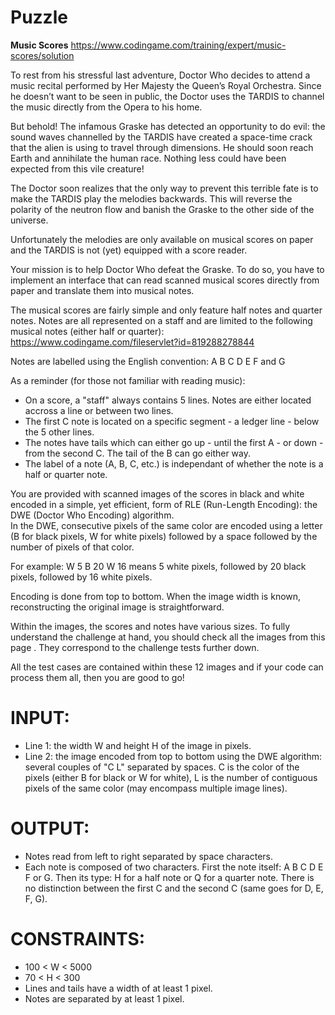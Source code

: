 # Puzzle
**Music Scores** https://www.codingame.com/training/expert/music-scores/solution

To rest from his stressful last adventure, Doctor Who decides to attend a music recital performed by Her Majesty the Queen’s Royal Orchestra. Since he doesn’t want to be seen in public, the Doctor uses the TARDIS to channel the music directly from the Opera to his home.

But behold! The infamous Graske has detected an opportunity to do evil: the sound waves channelled by the TARDIS have created a space-time crack that the alien is using to travel through dimensions. He should soon reach Earth and annihilate the human race. Nothing less could have been expected from this vile creature!

The Doctor soon realizes that the only way to prevent this terrible fate is to make the TARDIS play the melodies backwards. This will reverse the polarity of the neutron flow and banish the Graske to the other side of the universe.

Unfortunately the melodies are only available on musical scores on paper and the TARDIS is not (yet) equipped with a score reader.

Your mission is to help Doctor Who defeat the Graske. To do so, you have to implement an interface that can read scanned musical scores directly from paper and translate them into musical notes.

The musical scores are fairly simple and only feature half notes and quarter notes. Notes are all represented on a staff and are limited to the following musical notes (either half or quarter): https://www.codingame.com/fileservlet?id=819288278844

Notes are labelled using the English convention: A B C D E F and G

As a reminder (for those not familiar with reading music):
* On a score, a "staff" always contains 5 lines. Notes are either located accross a line or between two lines.
* The first C note is located on a specific segment - a ledger line - below the 5 other lines.
* The notes have tails which can either go up - until the first A - or down - from the second C. The tail of the B can go either way.
* The label of a note (A, B, C, etc.) is independant of whether the note is a half or quarter note.

You are provided with scanned images of the scores in black and white encoded in a simple, yet efficient, form of RLE (Run-Length Encoding): the DWE (Doctor Who Encoding) algorithm.  
In the DWE, consecutive pixels of the same color are encoded using a letter (B for black pixels, W for white pixels) followed by a space followed by the number of pixels of that color.

For example: W 5 B 20 W 16 means 5 white pixels, followed by 20 black pixels, followed by 16 white pixels.

Encoding is done from top to bottom. When the image width is known, reconstructing the original image is straightforward.
 
Within the images, the scores and notes have various sizes. To fully understand the challenge at hand, you should check all the images from this    page  . They correspond to the challenge tests further down. 

All the test cases are contained within these 12 images and if your code can process them all, then you are good to go!

# INPUT:
* Line 1: the width W and height H of the image in pixels.
* Line 2: the image encoded from top to bottom using the DWE algorithm: several couples of "C L" separated by spaces. C is the color of the pixels (either B for black or W for white), L is the number of contiguous pixels of the same color (may encompass multiple image lines).
 
# OUTPUT:
* Notes read from left to right separated by space characters.
* Each note is composed of two characters. First the note itself: A B C D E F or G. Then its type: H for a half note or Q for a quarter note. There is no distinction between the first C and the second C (same goes for D, E, F, G).
 
# CONSTRAINTS:
* 100 < W < 5000
* 70 < H < 300
* Lines and tails have a width of at least 1 pixel.
* Notes are separated by at least 1 pixel.
